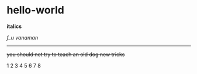 # hello-world

**italics**

*f_u vanaman*

---

~~you should not try to teach an old dog new tricks~~

1
2
3
4
5
6
7
8

